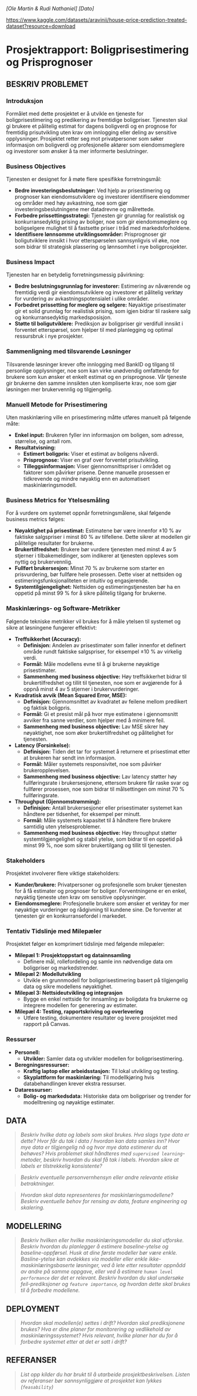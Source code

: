 *[Ole Martin & Rudi Nathaniel] [Dato]*

https://www.kaggle.com/datasets/aravinii/house-price-prediction-treated-dataset?resource=download

# Prosjektrapport: Boligprisestimering og Prisprognoser


## BESKRIV PROBLEMET
### Introduksjon
Formålet med dette prosjektet er å utvikle en tjeneste for boligprisestimering og predikering av fremtidige boligpriser. Tjenesten skal gi brukere et pålitelig estimat for dagens boligverdi og en prognose for fremtidig prisutvikling uten krav om innlogging eller deling av sensitive opplysninger. Prosjektet retter seg mot privatpersoner som søker informasjon om boligverdi og profesjonelle aktører som eiendomsmeglere og investorer som ønsker å ta mer informerte beslutninger.

### Business Objectives
Tjenesten er designet for å møte flere spesifikke forretningsmål:
* **Bedre investeringsbeslutninger:** Ved hjelp av prisestimering og prognoser kan eiendomsutviklere og investorer identifisere eiendommer og områder med høy avkastning, noe som gjør investeringsbeslutningene mer datadrevne og målrettede.
* **Forbedre prissettingsstrategi:** Tjenesten gir grunnlag for realistisk og konkurransedyktig prising av boliger, noe som gir eiendomsmeglere og boligselgere mulighet til å fastsette priser i tråd med markedsforholdene.
* **Identifisere lønnsomme utviklingsområder:** Prisprognoser gir boligutviklere innsikt i hvor etterspørselen sannsynligvis vil øke, noe som bidrar til strategisk plassering og lønnsomhet i nye boligprosjekter.

### Business Impact
Tjenesten har en betydelig forretningsmessig påvirkning:
* **Bedre beslutningsgrunnlag for investorer:** Estimering av nåværende og fremtidig verdi gir eiendomsutviklere og investorer et pålitelig verktøy for vurdering av avkastningspotensialet i ulike områder.
* **Forbedret prissetting for meglere og selgere:** Nøyaktige prisestimater gir et solid grunnlag for realistisk prising, som igjen bidrar til raskere salg og konkurransedyktig markedsposisjon.
* **Støtte til boligutviklere:** Prediksjon av boligpriser gir verdifull innsikt i forventet etterspørsel, som hjelper til med planlegging og optimal ressursbruk i nye prosjekter.

### Sammenligning med tilsvarende Løsninger
Tilsvarende løsninger krever ofte innlogging med BankID og tilgang til personlige opplysninger, noe som kan virke unødvendig omfattende for brukere som kun ønsker et enkelt estimat og en prisprognose. Vår tjeneste gir brukerne den samme innsikten uten kompliserte krav, noe som gjør løsningen mer brukervennlig og tilgjengelig.

### Manuell Metode for Prisestimering
Uten maskinlæring ville en prisestimering måtte utføres manuelt på følgende måte:
* **Enkel input:** Brukeren fyller inn informasjon om boligen, som adresse, størrelse, og antall rom.
* **Resultatvisning:**
  * **Estimert boligpris:** Viser et estimat av boligens nåverdi.
  * **Prisprognose:** Viser en graf over forventet prisutvikling.
  * **Tilleggsinformasjon:** Viser gjennomsnittspriser i området og faktorer som påvirker prisene.
Denne manuelle prosessen er tidkrevende og mindre nøyaktig enn en automatisert maskinlæringsmodell.

### Business Metrics for Ytelsesmåling
For å vurdere om systemet oppnår forretningsmålene, skal følgende business metrics følges:
* **Nøyaktighet på prisestimat:** Estimatene bør være innenfor ±10 % av faktiske salgspriser i minst 80 % av tilfellene. Dette sikrer at modellen gir pålitelige resultater for brukerne.
* **Brukertilfredshet:** Brukere bør vurdere tjenesten med minst 4 av 5 stjerner i tilbakemeldinger, som indikerer at tjenesten oppleves som nyttig og brukervennlig.
* **Fullført brukersesjon:** Minst 70 % av brukerne som starter en prisvurdering, bør fullføre hele prosessen. Dette viser at nettsiden og estimeringsfunksjonaliteten er intuitiv og engasjerende.
* **Systemtilgjengelighet:** Nettsiden og estimeringstjenesten bør ha en oppetid på minst 99 % for å sikre pålitelig tilgang for brukerne.

### Maskinlærings- og Software-Metrikker
Følgende tekniske metrikker vil brukes for å måle ytelsen til systemet og sikre at løsningene fungerer effektivt:
* **Treffsikkerhet (Accuracy):**
  * **Definisjon:** Andelen av prisestimater som faller innenfor et definert område rundt faktiske salgspriser, for eksempel ±10 % av virkelig verdi.
  * **Formål:** Måle modellens evne til å gi brukerne nøyaktige prisestimater.
  * **Sammenheng med business objective:** Høy treffsikkerhet bidrar til brukertilfredshet og tillit til tjenesten, noe som er avgjørende for å oppnå minst 4 av 5 stjerner i brukervurderinger.
* **Kvadratisk avvik (Mean Squared Error, MSE):**
  * **Definisjon:** Gjennomsnittet av kvadratet av feilene mellom predikert og faktisk boligpris.
  * **Formål:** Gi et presist mål på hvor mye estimatene i gjennomsnitt avviker fra sanne verdier, som hjelper med å minimere feil.
  * **Sammenheng med business objective:** Lav MSE sikrer høy nøyaktighet, noe som øker brukertilfredshet og pålitelighet for tjenesten.
* **Latency (Forsinkelse):**
  * **Definisjon:** Tiden det tar for systemet å returnere et prisestimat etter at brukeren har sendt inn informasjon.
  * **Formål:** Måler systemets responsivitet, noe som påvirker brukeropplevelsen.
  * **Sammenheng med business objective:** Lav latency støtter høy fullføringsrate i brukersesjonene, ettersom brukere får raske svar og fullfører prosessen, noe som bidrar til målsettingen om minst 70 % fullføringsrate.
* **Throughput (Gjennomstrømming):**
  * **Definisjon:** Antall brukersesjoner eller prisestimater systemet kan håndtere per tidsenhet, for eksempel per minutt.
  * **Formål:** Måle systemets kapasitet til å håndtere flere brukere samtidig uten ytelsesproblemer.
  * **Sammenheng med business objective:** Høy throughput støtter systemtilgjengelighet og stabil ytelse, som bidrar til en oppetid på minst 99 %, noe som sikrer brukertilgang og tillit til tjenesten.
 
### Stakeholders
Prosjektet involverer flere viktige stakeholders:
* **Kunder/brukere:** Privatpersoner og profesjonelle som bruker tjenesten for å få estimater og prognoser for boliger. Forventningene er en enkel, nøyaktig tjeneste uten krav om sensitive opplysninger.
* **Eiendomsmeglere:** Profesjonelle brukere som ønsker et verktøy for mer nøyaktige vurderinger og rådgivning til kundene sine. De forventer at tjenesten gir en konkurransefordel i markedet.

### Tentativ Tidslinje med Milepæler
Prosjektet følger en komprimert tidslinje med følgende milepæler:
* **Milepæl 1: Prosjektoppstart og datainnsamling**
  * Definere mål, rollefordeling og samle inn nødvendige data om boligpriser og markedstrender.
* **Milepæl 2: Modellutvikling**
  * Utvikle en grunnmodell for boligprisestimering basert på tilgjengelig data og sikre modellens nøyaktighet.
* **Milepæl 3: Nettsideutvikling og integrasjon**
  * Bygge en enkel nettside for innsamling av boligdata fra brukerne og integrere modellen for generering av estimater.
* **Milepæl 4: Testing, rapportskriving og overlevering**
  * Utføre testing, dokumentere resultater og levere prosjektet med rapport på Canvas.

### Ressurser
* **Personell:**
  * **Utvikler:** Samler data og utvikler modellen for boligprisestimering.
* **Beregningsressurser:**
  * **Kraftig laptop eller arbeidsstasjon:** Til lokal utvikling og testing.
  * **Skyplattform for maskinlæring:** Til modellkjøring hvis databehandlingen krever ekstra ressurser.
* **Dataressurser:**
  * **Bolig- og markedsdata:** Historiske data om boligpriser og trender for modelltrening og nøyaktige estimater.

## DATA
> *Beskriv hvilke data og labels som skal brukes. Hva slags type data er dette? Hvor får du tak i data / hvordan kan data samles inn? Hvor mye data er tilgjengelig nå og hvor mye data estimerer du at behøves? Hvis problemet skal håndteres med `supervised learning`-metoder, beskriv hvordan du skal få tak i labels. Hvordan sikre at labels er tilstrekkelig konsistente?* 

> *Beskriv eventuelle personvernhensyn eller andre relevante etiske betraktninger.* 

> *Hvordan skal data representeres for maskinlæringsmodellene? Beskriv eventuelle behov for rensing av data, feature engineering og skalering.* 

## MODELLERING
> *Beskriv hvilken eller hvilke maskinlæringsmodeller du skal utforske. Beskriv hvordan du planlegger å estimere baseline-ytelse og baseline-oppførsel. Husk at dine første modeller bør være enkle. Basline-ytelse kan avdekkes via modeller eller enkle ikke-maskinlæringsbaserte løsninger, ved å lete etter resultater oppnådd av andre på samme oppgave, eller ved å estimere `human level performance` der det er relevant. Beskriv hvordan du skal undersøke feil-prediksjoner og `feature importance`, og hvordan dette skal brukes til å forbedre modellene.*

## DEPLOYMENT
> *Hvordan skal modellen(e) settes i drift? Hvordan skal prediksjonene brukes? Hva er dine planer for monitorering og vedlikehold av maskinlæringssystemet? Hvis relevant, hvilke planer har du for å forbedre systemet etter at det er satt i drift?*

## REFERANSER
> *List opp kilder du har brukt til å utarbeide prosjektbeskrivelsen. Listen av referanser bør sannsynliggjøre at prosjektet kan lykkes (`feasability`)*
